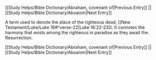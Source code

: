 [[Study Helps/Bible Dictionary/Abraham, covenant of|Previous Entry]]  ||  [[Study Helps/Bible Dictionary/Absalom|Next Entry]]

 A term used to denote the place of the righteous dead, [[New Testament/Luke/Luke 16#^verse-22|Luke 16:22-23]]. It connotes the harmony that exists among the righteous in paradise as they await the Resurrection.

[[Study Helps/Bible Dictionary/Abraham, covenant of|Previous Entry]]  ||  [[Study Helps/Bible Dictionary/Absalom|Next Entry]]